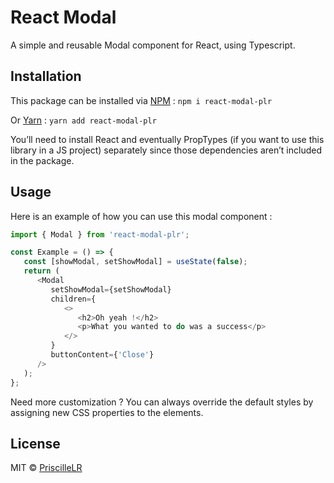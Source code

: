 # React Modal

A simple and reusable Modal component for React, using Typescript.

## Installation

This package can be installed via [NPM](https://www.npmjs.com/) :
`npm i react-modal-plr`

Or [Yarn](https://yarnpkg.com/) :
`yarn add react-modal-plr`

You’ll need to install React and eventually PropTypes (if you want to use this library in a JS project) separately since those dependencies aren’t included in the package.

## Usage

Here is an example of how you can use this modal component :

```javascript
import { Modal } from 'react-modal-plr';

const Example = () => {
   const [showModal, setShowModal] = useState(false);
   return (
      <Modal
         setShowModal={setShowModal}
         children={
            <>
               <h2>Oh yeah !</h2>
               <p>What you wanted to do was a success</p>
            </>
         }
         buttonContent={'Close'}
      />
   );
};
```

Need more customization ? You can always override the default styles by assigning new CSS properties to the elements.

## License

MIT © [PriscilleLR](https://github.com/Priscille-LR)
